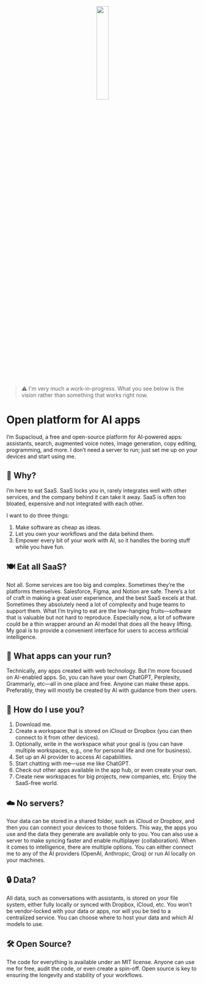 <p align="center">
  <img src="front/src-tauri/icons/Square310x310Logo.png" style="width: 25%; height: auto;">
</p>

> ⚠️ I'm very much a work-in-progress. What you see below is the vision rather than something that works right now.

# Open platform for AI apps
I’m Supacloud, a free and open-source platform for AI-powered apps: assistants, search, augmented voice notes, image generation, copy editing, programming, and more. I don’t need a server to run; just set me up on your devices and start using me.

## 🤔  Why?
I’m here to eat SaaS. SaaS locks you in, rarely integrates well with other services, and the company behind it can take it away. SaaS is often too bloated, expensive and not integrated with each other.

I want to do three things:
1.	Make software as cheap as ideas.
2.	Let you own your workflows and the data behind them.
3.	Empower every bit of your work with AI, so it handles the boring stuff while you have fun.

## 🍽️  Eat all SaaS?
Not all. Some services are too big and complex. Sometimes they’re the platforms themselves. Salesforce, Figma, and Notion are safe. There’s a lot of craft in making a great user experience, and the best SaaS excels at that. Sometimes they absolutely need a lot of complexity and huge teams to support them. What I’m trying to eat are the low-hanging fruits—software that is valuable but not hard to reproduce.
Especially now, a lot of software could be a thin wrapper around an AI model that does all the heavy lifting. My goal is to provide a convenient interface for users to access artificial intelligence.

## 🧩 What apps can your run?
Technically, any apps created with web technology. But I’m more focused on AI-enabled apps. So, you can have your own ChatGPT, Perplexity, Grammarly, etc—all in one place and free. Anyone can make these apps. Preferably, they will mostly be created by AI with guidance from their users.

## 🚀 How do I use you?
1. Download me.
2. Create a workspace that is stored on iCloud or Dropbox (you can then connect to it from other devices).
3. Optionally, write in the workspace what your goal is (you can have multiple workspaces, e.g., one for personal life and one for business).
4. Set up an AI provider to access AI capabilities.
5. Start chatting with me—use me like ChatGPT.
6. Check out other apps available in the app hub, or even create your own.
7. Create new workspaces for big projects, new companies, etc. Enjoy the SaaS-free world.

## ☁️ No servers?
Your data can be stored in a shared folder, such as iCloud or Dropbox, and then you can connect your devices to those folders. This way, the apps you use and the data they generate are available only to you. You can also use a server to make syncing faster and enable multiplayer (collaboration).
When it comes to intelligence, there are multiple options. You can either connect me to any of the AI providers (OpenAI, Anthropic, Groq) or run AI locally on your machines.

## 🔒 Data?
All data, such as conversations with assistants, is stored on your file system, either fully locally or synced with Dropbox, iCloud, etc. You won’t be vendor-locked with your data or apps, nor will you be tied to a centralized service. You can choose where to host your data and which AI models to use.

## 🛠️ Open Source?
The code for everything is available under an MIT license. Anyone can use me for free, audit the code, or even create a spin-off. Open source is key to ensuring the longevity and stability of your workflows.